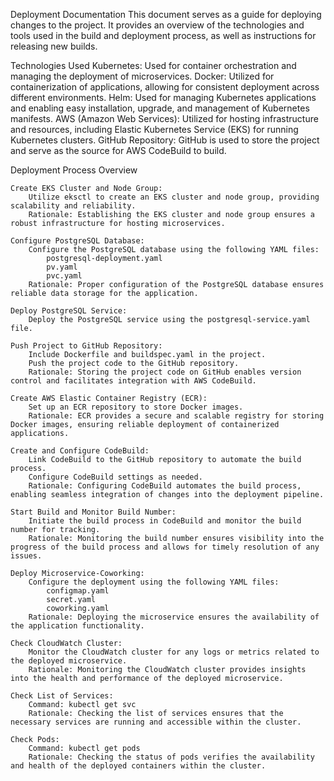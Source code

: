 Deployment Documentation
    This document serves as a guide for deploying changes to the project. It provides an overview of the technologies and tools used in the build and deployment process, as well as instructions for releasing new builds.

Technologies Used
    Kubernetes: Used for container orchestration and managing the deployment of microservices.
    Docker: Utilized for containerization of applications, allowing for consistent deployment across different environments.
    Helm: Used for managing Kubernetes applications and enabling easy installation, upgrade, and management of Kubernetes manifests.
    AWS (Amazon Web Services): Utilized for hosting infrastructure and resources, including Elastic Kubernetes Service (EKS) for running Kubernetes clusters.
    GitHub Repository: GitHub is used to store the project and serve as the source for AWS CodeBuild to build.

Deployment Process Overview

    Create EKS Cluster and Node Group:
        Utilize eksctl to create an EKS cluster and node group, providing scalability and reliability.
        Rationale: Establishing the EKS cluster and node group ensures a robust infrastructure for hosting microservices.
        
    Configure PostgreSQL Database:
        Configure the PostgreSQL database using the following YAML files:
            postgresql-deployment.yaml
            pv.yaml
            pvc.yaml
        Rationale: Proper configuration of the PostgreSQL database ensures reliable data storage for the application.

    Deploy PostgreSQL Service:
        Deploy the PostgreSQL service using the postgresql-service.yaml file.

    Push Project to GitHub Repository:
        Include Dockerfile and buildspec.yaml in the project.
        Push the project code to the GitHub repository.
        Rationale: Storing the project code on GitHub enables version control and facilitates integration with AWS CodeBuild.

    Create AWS Elastic Container Registry (ECR):
        Set up an ECR repository to store Docker images.
        Rationale: ECR provides a secure and scalable registry for storing Docker images, ensuring reliable deployment of containerized applications.

    Create and Configure CodeBuild:
        Link CodeBuild to the GitHub repository to automate the build process.
        Configure CodeBuild settings as needed.
        Rationale: Configuring CodeBuild automates the build process, enabling seamless integration of changes into the deployment pipeline.

    Start Build and Monitor Build Number:
        Initiate the build process in CodeBuild and monitor the build number for tracking.
        Rationale: Monitoring the build number ensures visibility into the progress of the build process and allows for timely resolution of any issues.

    Deploy Microservice-Coworking:
        Configure the deployment using the following YAML files:
            configmap.yaml
            secret.yaml
            coworking.yaml
        Rationale: Deploying the microservice ensures the availability of the application functionality.

    Check CloudWatch Cluster:
        Monitor the CloudWatch cluster for any logs or metrics related to the deployed microservice.
        Rationale: Monitoring the CloudWatch cluster provides insights into the health and performance of the deployed microservice.

    Check List of Services:
        Command: kubectl get svc
        Rationale: Checking the list of services ensures that the necessary services are running and accessible within the cluster.

    Check Pods:
        Command: kubectl get pods
        Rationale: Checking the status of pods verifies the availability and health of the deployed containers within the cluster.
